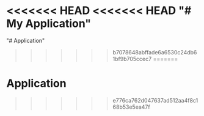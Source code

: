 <<<<<<< HEAD
<<<<<<< HEAD
"# My Application" 
=======
"# Application" 
>>>>>>> b7078648abffade6a6530c24db61bf9b705ccec7
=======
# Application
>>>>>>> e776ca762d047637ad512aa4f8c168b53e5ea47f
